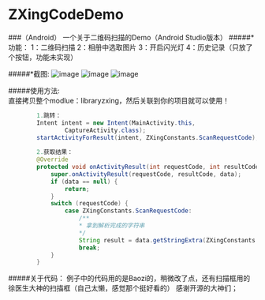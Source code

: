 # ZXingCodeDemo

###（Android）
一个关于二维码扫描的Demo（Android Studio版本）
#####*功能：
    1：二维码扫描
    2：相册中选取图片
    3：开启闪光灯
    4：历史记录（只放了个按钮，功能未实现）
    
#####*截图:
![image](https://github.com/maning0303/ZXingCodeDemo/blob/master/screenshots/001.png)
![image](https://github.com/maning0303/ZXingCodeDemo/blob/master/screenshots/002.png)
![image](https://github.com/maning0303/ZXingCodeDemo/blob/master/screenshots/003.png)
  
#####使用方法:  
    直接拷贝整个modlue：libraryzxing，然后关联到你的项目就可以使用！
    
``` java
        1.跳转：
        Intent intent = new Intent(MainActivity.this,
                CaptureActivity.class);
        startActivityForResult(intent, ZXingConstants.ScanRequestCode);
        
        2.获取结果：
        @Override
        protected void onActivityResult(int requestCode, int resultCode, Intent data) {
            super.onActivityResult(requestCode, resultCode, data);
            if (data == null) {
                return;
            }
            switch (requestCode) {
                case ZXingConstants.ScanRequestCode:
                    /**
                    * 拿到解析完成的字符串
                    */
                    String result = data.getStringExtra(ZXingConstants.ScanResult);
                    break;
            }
        }
``` 

#####关于代码：
    例子中的代码用的是Baozi的，稍微改了点，还有扫描框用的徐医生大神的扫描框（自己太懒，感觉那个挺好看的）
    感谢开源的大神们；
